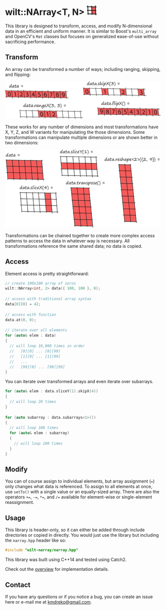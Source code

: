 # wilt::NArray<T, N> ![logo](/docs/images/logo.png)

This library is designed to transform, access, and modify N-dimensional data in an efficient and uniform manner. It is similar to Boost's `multi_array` and OpenCV's `Mat` classes but focuses on generalized ease-of-use without sacrificing performance.

## Transform

An array can be transformed a number of ways; including ranging, skipping, and flipping:

![1-D demo](/docs/images/1D-demo.png)

These works for any number of dimensions and most transformations have X, Y, Z, and W variants for manipulating the those dimensions. Some transformations can manipulate multiple dimensions or are shown better in two dimensions:

![2-D demo](/docs/images/2D-demo.png)

Transformations can be chained together to create more complex access patterns to access the data in whatever way is necessary. All transformations reference the same shared data; no data is copied.

## Access

Element access is pretty straightforward:

```C++
// create 100x100 array of zeros
wilt::NArray<int, 2> data({ 100, 100 }, 0);

// access with traditional array syntax
data[0][0] = 42;

// access with function
data.at(0, 0);

// iterate over all elements
for (auto& elem : data)
{
  // will loop 10,000 times in order
  //   [0][0] ... [0][99]
  //   [1][0] ... [1][99]
  //   ...
  //   [99][0] ... [99][99]
}
```

You can iterate over transformed arrays and even iterate over subarrays.

```C++
for (auto& elem : data.sliceY(1).skipX(4))
{
  // will loop 20 times
}

for (auto subarray : data.subarrays<1>())
{
  // will loop 100 times
  for (auto& elem : subarray)
  {
    // will loop 100 times
  }
}
```

## Modify

You can of course assign to individual elements, but array assignment (`=`) only changes what data is referenced. To assign to all elements at once, use `setTo()` with a single value or an equally-sized array. There are also the operators `+=`, `-=`, `*=`, and `/=`  available for element-wise or single-element reassignment.

## Usage

This library is header-only, so it can either be added through include directories or copied in directly. You would just use the library but including the `narray.hpp` header like so:

```C++
#include "wilt-narray/narray.hpp"
```

This library was built using C++14 and tested using Catch2.

Check out the [overview](/docs/overview.md) for implementation details.

## Contact

If you have any questions or if you notice a bug, you can create an issue here or e-mail me at kmdreko@gmail.com.
